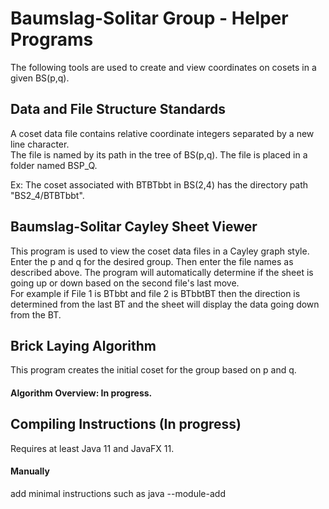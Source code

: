 # Baumslag-Solitar Group - Helper Programs

The following tools are used to create and view coordinates on cosets in a given BS(p,q).

## Data and File Structure Standards
A coset data file contains relative coordinate integers separated by a new line character.\
The file is named by its path in the tree of BS(p,q). The file is placed in a folder named BSP_Q.

Ex: The coset associated with BTBTbbt in BS(2,4) has the directory path "BS2_4/BTBTbbt".

## Baumslag-Solitar Cayley Sheet Viewer
This program is used to view the coset data files in a Cayley graph style.
Enter the p and q for the desired group. Then enter the file names as described above. The program will 
automatically determine if the sheet is going up or down based on the second file's last move. \
For example if File 1 is BTbbt and file 2 is BTbbtBT then the direction is determined from the last BT and 
the sheet will display the data going down from the BT.


## Brick Laying Algorithm

This program creates the initial coset for the group based on p and q.

#### Algorithm Overview: In progress.

## Compiling Instructions (In progress)
Requires at least Java 11 and JavaFX 11.

#### Manually
add minimal instructions such as java --module-add

